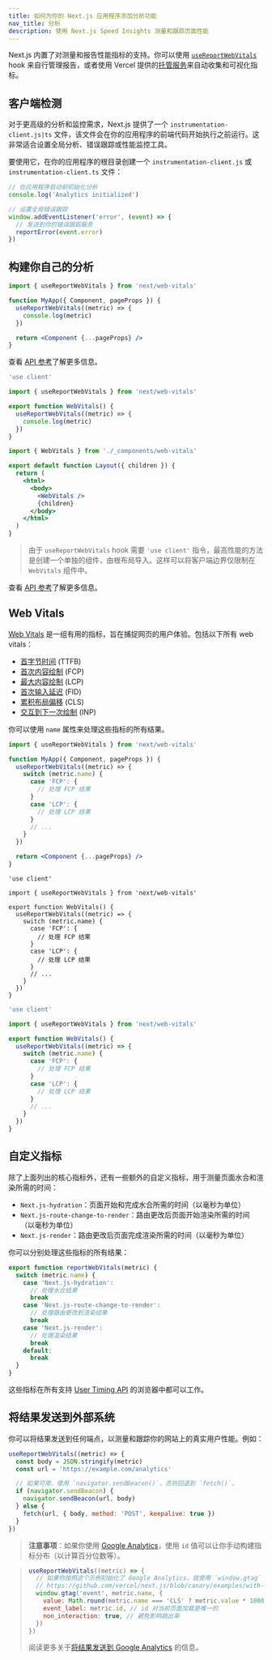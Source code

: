 ```yaml
---
title: 如何为你的 Next.js 应用程序添加分析功能
nav_title: 分析
description: 使用 Next.js Speed Insights 测量和跟踪页面性能
---
```


Next.js 内置了对测量和报告性能指标的支持。你可以使用 [`useReportWebVitals`](/docs/nextjs-cn/app/api-reference/functions/use-report-web-vitals) hook 来自行管理报告，或者使用 Vercel 提供的[托管服务](https://vercel.com/analytics?utm_source=next-site&utm_medium=docs&utm_campaign=next-website)来自动收集和可视化指标。

## 客户端检测

对于更高级的分析和监控需求，Next.js 提供了一个 `instrumentation-client.js|ts` 文件，该文件会在你的应用程序的前端代码开始执行之前运行。这非常适合设置全局分析、错误跟踪或性能监控工具。

要使用它，在你的应用程序的根目录创建一个 `instrumentation-client.js` 或 `instrumentation-client.ts` 文件：

```js
// 在应用程序启动前初始化分析
console.log('Analytics initialized')

// 设置全局错误跟踪
window.addEventListener('error', (event) => {
  // 发送到你的错误跟踪服务
  reportError(event.error)
})
```

## 构建你自己的分析

<PagesOnly>

```jsx
import { useReportWebVitals } from 'next/web-vitals'

function MyApp({ Component, pageProps }) {
  useReportWebVitals((metric) => {
    console.log(metric)
  })

  return <Component {...pageProps} />
}
```

查看 [API 参考](/docs/nextjs-cn/pages/api-reference/functions/use-report-web-vitals)了解更多信息。

</PagesOnly>

<AppOnly>

```jsx
'use client'

import { useReportWebVitals } from 'next/web-vitals'

export function WebVitals() {
  useReportWebVitals((metric) => {
    console.log(metric)
  })
}
```

```jsx
import { WebVitals } from './_components/web-vitals'

export default function Layout({ children }) {
  return (
    <html>
      <body>
        <WebVitals />
        {children}
      </body>
    </html>
  )
}
```

> 由于 `useReportWebVitals` hook 需要 `'use client'` 指令，最高性能的方法是创建一个单独的组件，由根布局导入。这样可以将客户端边界仅限制在 `WebVitals` 组件中。

查看 [API 参考](/docs/nextjs-cn/app/api-reference/functions/use-report-web-vitals)了解更多信息。

</AppOnly>

## Web Vitals

[Web Vitals](https://web.dev/vitals/) 是一组有用的指标，旨在捕捉网页的用户体验。包括以下所有 web vitals：

- [首字节时间](https://developer.mozilla.org/docs/Glossary/Time_to_first_byte) (TTFB)
- [首次内容绘制](https://developer.mozilla.org/docs/Glossary/First_contentful_paint) (FCP)
- [最大内容绘制](https://web.dev/lcp/) (LCP)
- [首次输入延迟](https://web.dev/fid/) (FID)
- [累积布局偏移](https://web.dev/cls/) (CLS)
- [交互到下一次绘制](https://web.dev/inp/) (INP)

你可以使用 `name` 属性来处理这些指标的所有结果。

<PagesOnly>

```jsx
import { useReportWebVitals } from 'next/web-vitals'

function MyApp({ Component, pageProps }) {
  useReportWebVitals((metric) => {
    switch (metric.name) {
      case 'FCP': {
        // 处理 FCP 结果
      }
      case 'LCP': {
        // 处理 LCP 结果
      }
      // ...
    }
  })

  return <Component {...pageProps} />
}
```

</PagesOnly>

<AppOnly>

```tsx switcher
'use client'

import { useReportWebVitals } from 'next/web-vitals'

export function WebVitals() {
  useReportWebVitals((metric) => {
    switch (metric.name) {
      case 'FCP': {
        // 处理 FCP 结果
      }
      case 'LCP': {
        // 处理 LCP 结果
      }
      // ...
    }
  })
}
```

```jsx switcher
'use client'

import { useReportWebVitals } from 'next/web-vitals'

export function WebVitals() {
  useReportWebVitals((metric) => {
    switch (metric.name) {
      case 'FCP': {
        // 处理 FCP 结果
      }
      case 'LCP': {
        // 处理 LCP 结果
      }
      // ...
    }
  })
}
```

</AppOnly>

<PagesOnly>

## 自定义指标

除了上面列出的核心指标外，还有一些额外的自定义指标，用于测量页面水合和渲染所需的时间：

- `Next.js-hydration`：页面开始和完成水合所需的时间（以毫秒为单位）
- `Next.js-route-change-to-render`：路由更改后页面开始渲染所需的时间（以毫秒为单位）
- `Next.js-render`：路由更改后页面完成渲染所需的时间（以毫秒为单位）

你可以分别处理这些指标的所有结果：

```js
export function reportWebVitals(metric) {
  switch (metric.name) {
    case 'Next.js-hydration':
      // 处理水合结果
      break
    case 'Next.js-route-change-to-render':
      // 处理路由更改到渲染结果
      break
    case 'Next.js-render':
      // 处理渲染结果
      break
    default:
      break
  }
}
```

这些指标在所有支持 [User Timing API](https://caniuse.com/#feat=user-timing) 的浏览器中都可以工作。

</PagesOnly>

## 将结果发送到外部系统

你可以将结果发送到任何端点，以测量和跟踪你的网站上的真实用户性能。例如：

```js
useReportWebVitals((metric) => {
  const body = JSON.stringify(metric)
  const url = 'https://example.com/analytics'

  // 如果可用，使用 `navigator.sendBeacon()`，否则回退到 `fetch()`。
  if (navigator.sendBeacon) {
    navigator.sendBeacon(url, body)
  } else {
    fetch(url, { body, method: 'POST', keepalive: true })
  }
})
```

> **注意事项**：如果你使用 [Google Analytics](https://analytics.google.com/analytics/web/)，使用 `id` 值可以让你手动构建指标分布（以计算百分位数等）。

> ```js
> useReportWebVitals((metric) => {
>   // 如果你按照这个示例初始化了 Google Analytics，就使用 `window.gtag`：
>   // https://github.com/vercel/next.js/blob/canary/examples/with-google-analytics
>   window.gtag('event', metric.name, {
>     value: Math.round(metric.name === 'CLS' ? metric.value * 1000 : metric.value), // 值必须是整数
>     event_label: metric.id, // id 对当前页面加载是唯一的
>     non_interaction: true, // 避免影响跳出率
>   })
> })
> ```
>
> 阅读更多关于[将结果发送到 Google Analytics](https://github.com/GoogleChrome/web-vitals#send-the-results-to-google-analytics) 的信息。
